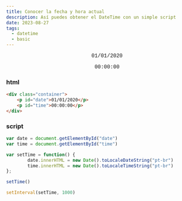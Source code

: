 ```yaml
---
title: Conocer la fecha y hora actual 	
description: Así puedes obtener el DateTime con un simple script
date: 2023-08-27
tags:
  - datetime
  - basic
---
```

<style>
        .container {
            width: 100%;
            max-width: 900px;
            padding: 0 20px;
            margin: 0 auto;
            text-align: center;
            font-family: 'FiraCode Nerd Font Mono', 'FiraCode NF', 'Fira Code', 'Ubuntu Mono', 'Courier New', Courier, monospace;
        }
        
        .datetime {
            text-align: center;
        }
        
        #date {
            text-align: center;
        }
</style>

<div class="container">
    <p id="date">01/01/2020</p>
    <p id="time">00:00:00</p>
</div>

<script>
	var date = document.getElementById("date")
	var time = document.getElementById("time")

	var setTime = function() {
			date.innerHTML = new Date().toLocaleDateString("pt-br")
			time.innerHTML = new Date().toLocaleTimeString("pt-br")
	};

	setTime()

	setInterval(setTime, 1000)
</script>


### html

```html
<div class="container">
    <p id="date">01/01/2020</p>
    <p id="time">00:00:00</p>
</div>
```

### script

```js
var date = document.getElementById("date")
var time = document.getElementById("time")

var setTime = function() {
		date.innerHTML = new Date().toLocaleDateString("pt-br")
		time.innerHTML = new Date().toLocaleTimeString("pt-br")
};

setTime()

setInterval(setTime, 1000)
```
		
